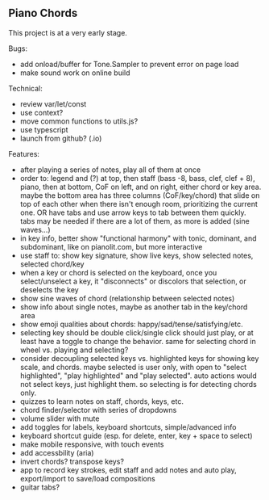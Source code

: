 ## Piano Chords

This project is at a very early stage.

Bugs:

- add onload/buffer for Tone.Sampler to prevent error on page load
- make sound work on online build

Technical:

- review var/let/const
- use context?
- move common functions to utils.js?
- use typescript
- launch from github? (.io)

Features:

- after playing a series of notes, play all of them at once
- order to: legend and (?) at top, then staff (bass -8, bass, clef, clef + 8), piano, then at bottom, CoF on left, and on right, either chord or key area. maybe the bottom area has three columns (CoF/key/chord) that slide on top of each other when there isn't enough room, prioritizing the current one. OR have tabs and use arrow keys to tab between them quickly. tabs may be needed if there are a lot of them, as more is added (sine waves...)
- in key info, better show "functional harmony" with tonic, dominant, and subdominant, like on pianolit.com, but more interactive
- use staff to: show key signature, show live keys, show selected notes, selected chord/key
- when a key or chord is selected on the keyboard, once you select/unselect a key, it "disconnects" or discolors that selection, or deselects the key
- show sine waves of chord (relationship between selected notes)
- show info about single notes, maybe as another tab in the key/chord area
- show emoji qualities about chords: happy/sad/tense/satisfying/etc.
- selecting key should be double click/single click should just play, or at least have a toggle to change the behavior. same for selecting chord in wheel vs. playing and selecting?
- consider decoupling selected keys vs. highlighted keys for showing key scale, and chords. maybe selected is user only, with open to "select highlighted", "play highlighted" and "play selected". auto actions would not select keys, just highlight them. so selecting is for detecting chords only.
- quizzes to learn notes on staff, chords, keys, etc.
- chord finder/selector with series of dropdowns
- volume slider with mute
- add toggles for labels, keyboard shortcuts, simple/advanced info
- keyboard shortcut guide (esp. for delete, enter, key + space to select)
- make mobile responsive, with touch events
- add accessbility (aria)
- invert chords? transpose keys?
- app to record key strokes, edit staff and add notes and auto play, export/import to save/load compositions
- guitar tabs?
